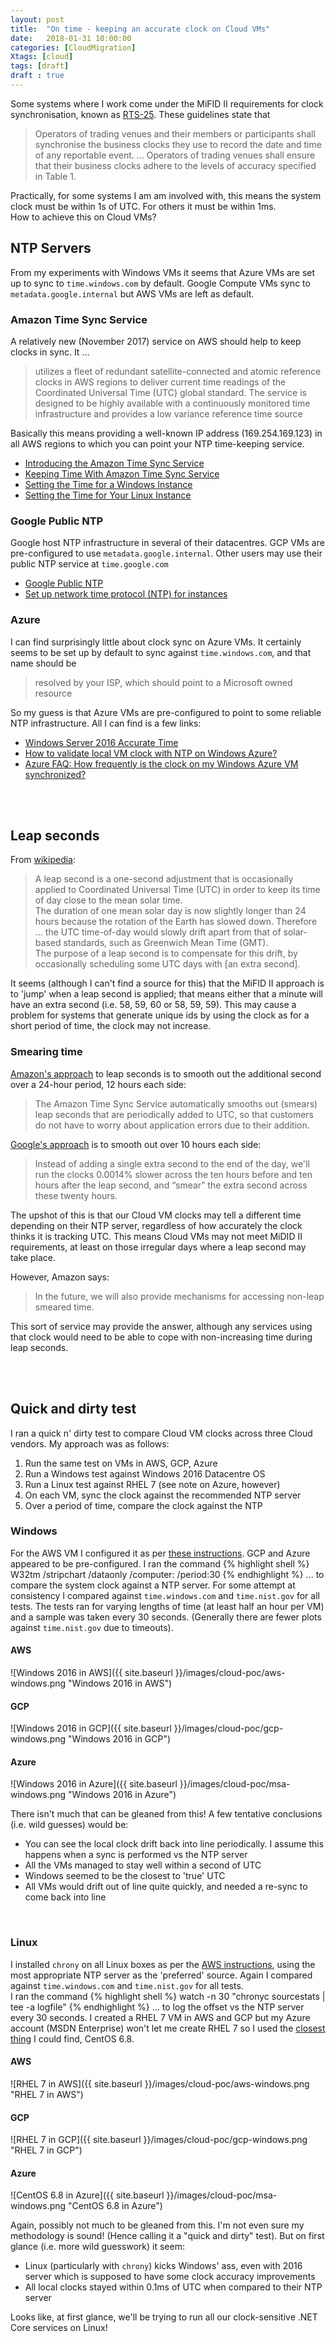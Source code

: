 ```yaml
---
layout: post
title:  "On time - keeping an accurate clock on Cloud VMs"
date:   2018-01-31 10:00:00
categories: [CloudMigration]
Xtags: [cloud]
tags: [draft]
draft : true
---
```

Some systems where I work come under the MiFID II requirements for clock synchronisation, known as [RTS-25](http://eur-lex.europa.eu/legal-content/EN/TXT/?uri=uriserv:OJ.L_.2017.087.01.0148.01.ENG&toc=OJ:L:2017:087:TOC). These guidelines state that
> Operators of trading venues and their members or participants shall synchronise the business clocks they use to record the date and time of any reportable event. ... Operators of trading venues shall ensure that their business clocks adhere to the levels of accuracy specified in Table 1.

Practically, for some systems I am am involved with, this means the system clock must be within 1s of UTC. For others it must be within 1ms.  
How to achieve this on Cloud VMs?  

## NTP Servers
From my experiments with Windows VMs it seems that Azure VMs are set up to sync to `time.windows.com` by default. Google Compute VMs sync to `metadata.google.internal` but AWS VMs are left as default.

### Amazon Time Sync Service
A relatively new (November 2017) service on AWS should help to keep clocks in sync. It ...
> utilizes a fleet of redundant satellite-connected and atomic reference clocks in AWS regions to deliver current time readings of the Coordinated Universal Time (UTC) global standard. The service is designed to be highly available with a continuously monitored time infrastructure and provides a low variance reference time source

Basically this means providing a well-known IP address (169.254.169.123) in all AWS regions to which you can point your NTP time-keeping service.
* [Introducing the Amazon Time Sync Service](https://aws.amazon.com/about-aws/whats-new/2017/11/introducing-the-amazon-time-sync-service/)
* [Keeping Time With Amazon Time Sync Service](https://aws.amazon.com/blogs/aws/keeping-time-with-amazon-time-sync-service/)
* [Setting the Time for a Windows Instance](https://docs.aws.amazon.com/AWSEC2/latest/WindowsGuide/windows-set-time.html)
* [Setting the Time for Your Linux Instance](https://docs.aws.amazon.com/AWSEC2/latest/UserGuide/set-time.html)

### Google Public NTP
Google host NTP infrastructure in several of their datacentres. GCP VMs are pre-configured to use `metadata.google.internal`. Other users may use their public NTP service at `time.google.com`
* [Google Public NTP](https://developers.google.com/time/)
* [Set up network time protocol (NTP) for instances](https://cloud.google.com/compute/docs/instances/managing-instances#configure-ntp)

### Azure
I can find surprisingly little about clock sync on Azure VMs. It certainly seems to be set up by default to sync against `time.windows.com`, and that name should be
> resolved by your ISP, which should point to a Microsoft owned resource

So my guess is that Azure VMs are pre-configured to point to some reliable NTP infrastructure. All I can find is a few links:
* [Windows Server 2016 Accurate Time](https://docs.microsoft.com/en-us/windows-server/identity/ad-ds/get-started/windows-time-service/accurate-time)
* [How to validate local VM clock with NTP on Windows Azure?](https://stackoverflow.com/questions/6186776/how-to-validate-local-vm-clock-with-ntp-on-windows-azure)
* [Azure FAQ: How frequently is the clock on my Windows Azure VM synchronized?](https://blog.codingoutloud.com/2011/08/25/azure-faq-how-frequently-is-the-clock-on-my-windows-azure-vm-synchronized/)

<br/>
<br/>

## Leap seconds
From [wikipedia](https://en.wikipedia.org/wiki/Leap_second):
> A leap second is a one-second adjustment that is occasionally applied to Coordinated Universal Time (UTC) in order to keep its time of day close to the mean solar time. <br/>
> The duration of one mean solar day is now slightly longer than 24 hours because the rotation of the Earth has slowed down. Therefore ... the UTC time-of-day would slowly drift apart from that of solar-based standards, such as Greenwich Mean Time (GMT). <br/>
The purpose of a leap second is to compensate for this drift, by occasionally scheduling some UTC days with [an extra second].

It seems (although I can't find a source for this) that the MiFID II approach is to 'jump' when a leap second is applied; that means either that a minute will have an extra second (i.e. 58, 59, 60 or 58, 59, 59). This may cause a problem for systems that generate unique ids by using the clock as for a short period of time, the clock may not increase.

### Smearing time
[Amazon's approach](https://aws.amazon.com/blogs/aws/look-before-you-leap-the-coming-leap-second-and-aws/) to leap seconds is to smooth out the additional second over a 24-hour period, 12 hours each side:
> The Amazon Time Sync Service automatically smooths out (smears) leap seconds that are periodically added to UTC, so that customers do not have to worry about application errors due to their addition.

[Google's approach](https://cloudplatform.googleblog.com/2016/11/making-every-leap-second-count-with-our-new-public-NTP-servers.html) is to smooth out over 10 hours each side:
>  Instead of adding a single extra second to the end of the day, we'll run the clocks 0.0014% slower across the ten hours before and ten hours after the leap second, and “smear” the extra second across these twenty hours.

The upshot of this is that our Cloud VM clocks may tell a different time depending on their NTP server, regardless of how accurately the clock thinks it is tracking UTC. This means Cloud VMs may not meet MiDID II requirements, at least on those irregular days where a leap second may take place.

However, Amazon says:
> In the future, we will also provide mechanisms for accessing non-leap smeared time.

This sort of service may provide the answer, although any services using that clock would need to be able to cope with non-increasing time during leap seconds.

<br/>
<br/>

## Quick and dirty test
I ran a quick n' dirty test to compare Cloud VM clocks across three Cloud vendors. My approach was as follows:
1. Run the same test on VMs in AWS, GCP, Azure
2. Run a Windows test against Windows 2016 Datacentre OS
3. Run a Linux test against RHEL 7 (see note on Azure, however)
4. On each VM, sync the clock against the recommended NTP server
5. Over a period of time, compare the clock against the NTP

### Windows
For the AWS VM I configured it as per [these instructions](https://docs.aws.amazon.com/AWSEC2/latest/WindowsGuide/windows-set-time.html). GCP and Azure appeared to be pre-configured. I ran the command
{% highlight shell %}
W32tm /stripchart /dataonly /computer:<NTP server> /period:30
{% endhighlight %}
... to compare the system clock against a NTP server. For some attempt at consistency I compared against `time.windows.com` and `time.nist.gov` for all tests. The tests ran for varying lengths of time (at least half an hour per VM) and a sample was taken every 30 seconds. (Generally there are fewer plots against `time.nist.gov` due to timeouts).

#### AWS
![Windows 2016 in AWS]({{ site.baseurl }}/images/cloud-poc/aws-windows.png "Windows 2016 in AWS")
#### GCP
![Windows 2016 in GCP]({{ site.baseurl }}/images/cloud-poc/gcp-windows.png "Windows 2016 in GCP")
#### Azure
![Windows 2016 in Azure]({{ site.baseurl }}/images/cloud-poc/msa-windows.png "Windows 2016 in Azure")

There isn't much that can be gleaned from this! A few tentative conclusions (i.e. wild guesses) would be:
* You can see the local clock drift back into line periodically. I assume this happens when a sync is performed vs the NTP server
* All the VMs managed to stay well within a second of UTC
* Windows seemed to be the closest to 'true' UTC
* All VMs would drift out of line quite quickly, and needed a re-sync to come back into line

<br/>

### Linux
I installed `chrony` on all Linux boxes as per the [AWS instructions](https://docs.aws.amazon.com/AWSEC2/latest/UserGuide/set-time.html), using the most appropriate NTP server as the 'preferred' source. Again I compared against `time.windows.com` and `time.nist.gov` for all tests.  
I ran the command
{% highlight shell %}
watch -n 30 "chronyc sourcestats | tee -a logfile"
{% endhighlight %}
... to log the offset vs the NTP server every 30 seconds. I created a RHEL 7 VM in AWS and GCP but my Azure account (MSDN Enterprise) won't let me create RHEL 7 so I used the [closest thing](http://www.sharkyforums.com/showthread.php?308033-What-s-the-closest-free-distro-to-Red-Hat-Linux) I could find, CentOS 6.8.

#### AWS
![RHEL 7 in AWS]({{ site.baseurl }}/images/cloud-poc/aws-windows.png "RHEL 7 in AWS")
#### GCP
![RHEL 7 in GCP]({{ site.baseurl }}/images/cloud-poc/gcp-windows.png "RHEL 7 in GCP")
#### Azure
![CentOS 6.8 in Azure]({{ site.baseurl }}/images/cloud-poc/msa-windows.png "CentOS 6.8 in Azure")

Again, possibly not much to be gleaned from this. I'm not even sure my methodology is sound! (Hence calling it a "quick and dirty" test). But on first glance (i.e. more wild guesswork) it seem:
* Linux (particularly with `chrony`) kicks Windows' ass, even with 2016 server which is supposed to have some clock accuracy improvements
* All local clocks stayed within 0.1ms of UTC when compared to their NTP server

Looks like, at first glance, we'll be trying to run all our clock-sensitive .NET Core services on Linux!
